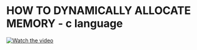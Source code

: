 # HOW TO DYNAMICALLY ALLOCATE  MEMORY - c language

[![Watch the video](https://img.youtube.com/vi/uROnAahlMO0/hqdefault.jpg)](https://youtu.be/uROnAahlMO0)

